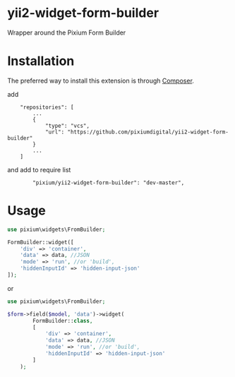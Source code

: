 # yii2-widget-form-builder
Wrapper around the Pixium Form Builder

# Installation

The preferred way to install this extension is through [Composer](https://getcomposer.org).

add

```
    "repositories": [
        ...
        {
            "type": "vcs",
            "url": "https://github.com/pixiumdigital/yii2-widget-form-builder"
        }
        ...
    ]
```

and add to require list

```
        "pixium/yii2-widget-form-builder": "dev-master",
```

# Usage

```php
use pixium\widgets\FromBuilder;

FormBuilder::widget([
    'div' => 'container',
    'data' => data, //JSON
    'mode' => 'run', //or 'build',
    'hiddenInputId' => 'hidden-input-json'
]); 
```

or 

```php
use pixium\widgets\FromBuilder;

$form->field($model, 'data')->widget(
        FormBuilder::class,
        [
            'div' => 'container',
            'data' => data, //JSON
            'mode' => 'run', //or 'build',
            'hiddenInputId' => 'hidden-input-json'
        ]
    );

```

